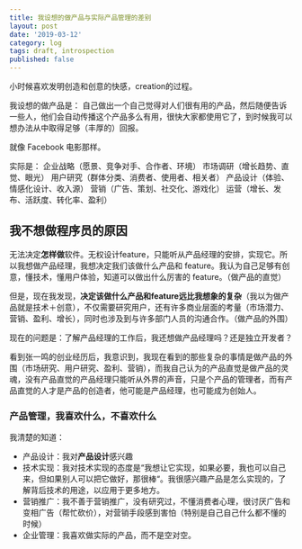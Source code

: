 ```yaml
---
title: 我设想的做产品与实际产品管理的差别
layout: post
date: '2019-03-12'
category: log
tags: draft, introspection
published: false
---
```


小时候喜欢发明创造和创意的快感，creation的过程。

我设想的做产品是：
自己做出一个自己觉得对人们很有用的产品，然后随便告诉一些人，他们会自动传播这个产品多么有用，很快大家都使用它了，到时候我可以想办法从中取得足够（丰厚的）回报。

就像 Facebook 电影那样。

实际是：
企业战略（愿景、竞争对手、合作者、环境）
市场调研（增长趋势、直觉、眼光）
用户研究（群体分类、消费者、使用者、相关者）
产品设计（体验、情感化设计、收入源）
营销（广告、策划、社交化、游戏化）
运营（增长、发布、活跃度、转化率、盈利）

## 我不想做程序员的原因

无法决定**怎样做**软件。无权设计feature，只能听从产品经理的安排，实现它。所以我想做产品经理，我想决定我们该做什么产品和 feature。我认为自己足够有创意，懂技术，懂用户体验，知道可以做出什么厉害的 feature。（做产品的直觉）

但是，现在我发现，**决定该做什么产品和feature远比我想象的复杂**（我以为做产品就是技术＋创意），不仅需要研究用户，还有许多商业层面的考量（市场潜力、营销、盈利、增长），同时也涉及到与许多部门人员的沟通合作。（做产品的外围）

现在的问题是：了解产品经理的工作后，我还想做产品经理吗？还是独立开发者？

看到张一鸣的创业经历后，我意识到，我现在看到的那些复杂的事情是做产品的外围（市场研究、用户研究、盈利、营销），而我自己认为的产品直觉是做产品的灵魂，没有产品直觉的产品经理只能听从外界的声音，只是个产品的管理者，而有产品直觉的人才是产品的创造者，他可能是产品经理，也可能成为创始人。


### 产品管理，我喜欢什么，不喜欢什么

我清楚的知道：

- 产品设计：我对**产品设计**感兴趣
- 技术实现：我对技术实现的态度是“我想让它实现，如果必要，我也可以自己来，但如果别人可以把它做好，那很棒“。我很感兴趣产品是怎么实现的，了解背后技术的用途，以应用于更多地方。
- 营销推广：我不善于营销推广，没有研究过，不懂消费者心理，很讨厌广告和变相广告（帮忙砍价），对营销手段感到害怕（特别是自己自己什么都不懂的时候）
- 企业管理：我喜欢做实际的产品，而不是空对空。
